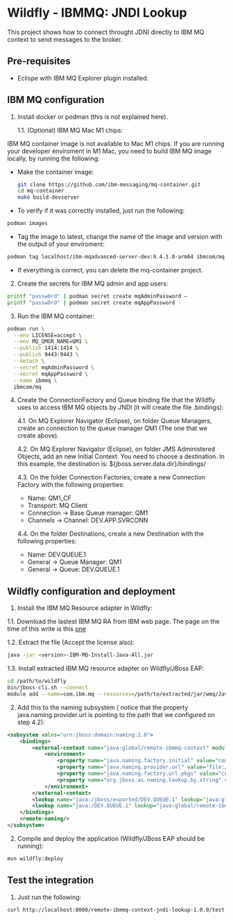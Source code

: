 # Wildfly - IBMMQ: JNDI Lookup

This project shows how to connect throught JDNI directly to IBM MQ context to send messages to the broker.

## Pre-requisites

- Eclispe with IBM MQ Explorer plugin installed.

## IBM MQ configuration

1. Install docker or podman (this is not explained here).

    1.1. (Optional) IBM MQ Mac M1 chips:

IBM MQ container image is not available to Mac M1 chips. If you are running your developer enviroment in M1 Mac, you need to build IBM MQ image locally, by running the following:

- Make the container image:

    ```sh
    git clone https://github.com/ibm-messaging/mq-container.git
    cd mq-container
    make build-devserver
    ```

- To verify if it was correctly installed, just run the following:

```sh
podman images
```
- Tag the image to latest, change the name of the image and version with the output of your enviroment:

```sh
podman tag localhost/ibm-mqadvanced-server-dev:9.4.1.0-arm64 ibmcom/mq:latest
```

- If everything is correct, you can delete the mq-container project.

2. Create the secrets for IBM MQ admin and app users:

```sh
printf "passw0rd" | podman secret create mqAdminPassword –
printf "passw0rd" | podman secret create mqAppPassword -
```


3. Run the IBM MQ container:

```sh
podman run \
  --env LICENSE=accept \
  --env MQ_QMGR_NAME=QM1 \
  --publish 1414:1414 \
  --publish 9443:9443 \
  --detach \
  --secret mqAdminPassword \
  --secret mqAppPassword \
  --name ibmmq \
  ibmcom/mq
```

4. Create the ConnectionFactory and Queue binding file that the Wildfly uses to access IBM MQ objects by JNDI (it will create the file .bindings):

    4.1. On MQ Explorer Navigator (Eclipse), on folder Queue Managers, create an connection to the queue manager QM1 (The one that we create above).

    4.2. On MQ Explorer Navigator (Eclipse), on folder JMS Administered Objects, add an new Initial Context. You need to choose a destination. In this example, the destination is: ${jboss.server.data.dir}/bindings/

    4.3. On the folder Connection Factories, create a new Connection Factory with the following properties:
    - Name: QM1_CF
    - Transport: MQ Client
    - Connection -> Base Queue manager: QM1
    - Channels -> Channel: DEV.APP.SVRCONN

    4.4. On the folder Destinations, create a new Destination with the following properties:
    - Name: DEV.QUEUE.1
    - General -> Queue Manager: QM1
    - General -> Queue: DEV.QUEUE.1


## Wildfly configuration and deployment

1. Install the IBM MQ Resource adapter in Wildfly:

1.1. Download the lastest IBM MQ RA from IBM web page. The page on the time of this write is this [one](https://www.ibm.com/support/fixcentral/swg/selectFixes?parent=ibm~WebSphere&product=ibm/WebSphere/WebSphere+MQ&release=9.4.0.0&platform=All&function=fixId&fixids=*IBM-MQ-Install-Java-All*&includeSupersedes=0&source=fc)

1.2. Extract the file (Accept the license also):

```sh
java -jar <version>-IBM-MQ-Install-Java-All.jar
```

1.3. Install extracted IBM MQ resource adapter on Wildfly/JBoss EAP:
```sh
cd /path/to/wildfly
bin/jboss-cli.sh --connect
module add --name=com.ibm.mq --resources=/path/to/extracted/jar/wmq/JavaSE/lib/modules/javax/bcpkix-jdk18on.jar,/path/to/extracted/jar/wmq/JavaSE/lib/modules/javax/bcprov-jdk18on.jar,/path/to/extracted/jar/wmq/JavaSE/lib/modules/javax/bcutil-jdk18on.jar,/path/to/extracted/jar/wmq/JavaSE/lib/modules/javax/com.ibm.mq.allclient.jar,/path/to/extracted/jar/wmq/JavaSE/lib/modules/javax/fscontext.jar,/path/to/extracted/jar/wmq/JavaSE/lib/modules/javax/jms.jar,/path/to/extracted/jar/wmq/JavaSE/lib/modules/javax/org.json.jar,/path/to/extracted/jar/wmq/JavaSE/lib/modules/javax/providerutil.jar
```

2. Add this to the naming subsystem ( notice that the property java.naming.provider.url is pointing to the path that we configured on step 4.2):

```xml
<subsystem xmlns="urn:jboss:domain:naming:2.0">
    <bindings>
        <external-context name="java:global/remote-ibmmq-context" module="com.ibm.mq" class="javax.naming.InitialContext">
            <environment>
                <property name="java.naming.factory.initial" value="com.sun.jndi.fscontext.RefFSContextFactory"/>
                <property name="java.naming.provider.url" value="file:///${jboss.server.data.dir}/bindings/"/>
                <property name="java.naming.factory.url.pkgs" value="com.ibm.msg.client.jms"/>
                <property name="org.jboss.as.naming.lookup.by.string" value="true"/>
            </environment>
        </external-context>
        <lookup name="java:/jboss/exported/DEV.QUEUE.1" lookup="java:global/remote-ibmmq-context/DEV.QUEUE.1"/>
        <lookup name="java:/DEV.QUEUE.1" lookup="java:global/remote-ibmmq-context/DEV.QUEUE.1"/>
    </bindings>
    <remote-naming/>
</subsystem>
```

2. Compile and deploy the application (Wildfly/JBoss EAP should be running):

```sh
mvn wildfly:deploy 
```

## Test the integration

1. Just run the following:

```sh
curl http://localhost:8080/remote-ibmmq-context-jndi-lookup-1.0.0/test
```